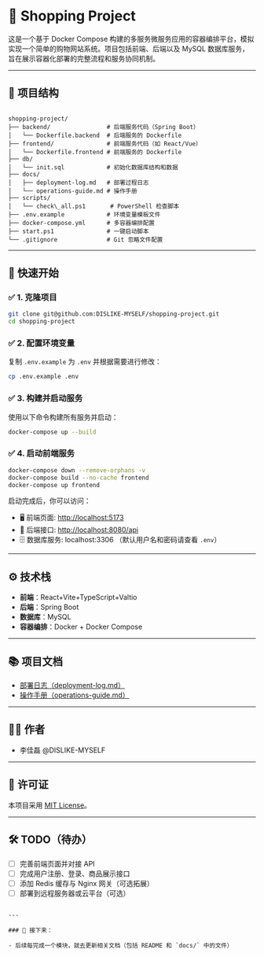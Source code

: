 # 🛒 Shopping Project

这是一个基于 Docker Compose 构建的多服务微服务应用的容器编排平台，模拟实现一个简单的购物网站系统。项目包括前端、后端以及 MySQL 数据库服务，旨在展示容器化部署的完整流程和服务协同机制。

---

## 📁 项目结构

```

shopping-project/
├── backend/                # 后端服务代码（Spring Boot）
│   └── Dockerfile.backend  # 后端服务的 Dockerfile
├── frontend/               # 前端服务代码（如 React/Vue）
│   └── Dockerfile.frontend # 前端服务的 Dockerfile
├── db/
│   └── init.sql            # 初始化数据库结构和数据
├── docs/
│   ├── deployment-log.md   # 部署过程日志
│   └── operations-guide.md # 操作手册
├── scripts/
│   └── check\_all.ps1       # PowerShell 检查脚本
├── .env.example            # 环境变量模板文件
├── docker-compose.yml      # 多容器编排配置
├── start.ps1               # 一键启动脚本
└── .gitignore              # Git 忽略文件配置

```

---

## 🚀 快速开始

### ✅ 1. 克隆项目

```bash
git clone git@github.com:DISLIKE-MYSELF/shopping-project.git
cd shopping-project
```

### ✅ 2. 配置环境变量

复制 `.env.example` 为 `.env` 并根据需要进行修改：

```bash
cp .env.example .env
```

### ✅ 3. 构建并启动服务

使用以下命令构建所有服务并启动：

```bash
docker-compose up --build
```

### ✅ 4. 启动前端服务

```bash
docker-compose down --remove-orphans -v
docker-compose build --no-cache frontend
docker-compose up frontend
```

启动完成后，你可以访问：

- 🖥️ 前端页面: [http://localhost:5173](http://localhost:5173)
- 🔌 后端接口: [http://localhost:8080/api](http://localhost:8080/api)
- 🗄️ 数据库服务: localhost:3306 （默认用户名和密码请查看 `.env`）

---

## ⚙️ 技术栈

- **前端**：React+Vite+TypeScript+Valtio
- **后端**：Spring Boot
- **数据库**：MySQL
- **容器编排**：Docker + Docker Compose

---

## 📚 项目文档

- [部署日志（deployment-log.md）](./docs/deployment-log.md)
- [操作手册（operations-guide.md）](./docs/operations-guide.md)

---

## 👨‍💻 作者

- 李佳磊 @DISLIKE-MYSELF

---

## 🪪 许可证

本项目采用 [MIT License](LICENSE)。

---

## 🛠️ TODO（待办）

- [ ] 完善前端页面并对接 API
- [ ] 完成用户注册、登录、商品展示接口
- [ ] 添加 Redis 缓存与 Nginx 网关（可选拓展）
- [ ] 部署到远程服务器或云平台（可选）

```

---

### 📌 接下来：

- 后续每完成一个模块，就去更新相关文档（包括 README 和 `docs/` 中的文件）

```

```

```
